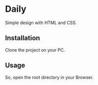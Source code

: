 # Daily

Simple design with HTML and CSS.

## Installation

Clone the project on your PC.

## Usage

So, open the root directory in your Browser.
